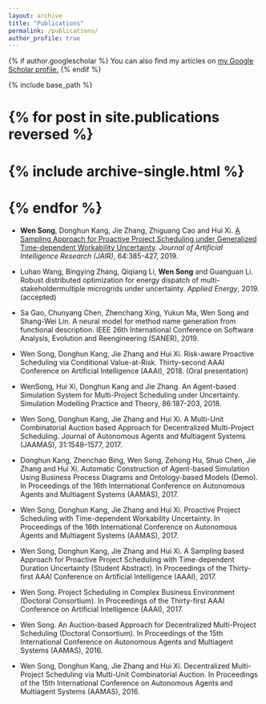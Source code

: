 ```yaml
---
layout: archive
title: "Publications"
permalink: /publications/
author_profile: true
---
```


{% if author.googlescholar %}
  You can also find my articles on <u><a href="{{author.googlescholar}}">my Google Scholar profile</a>.</u>
{% endif %}

{% include base_path %}

# {% for post in site.publications reversed %}
#  {% include archive-single.html %}
# {% endfor %}

* **Wen Song**, Donghun Kang, Jie Zhang, Zhiguang Cao and Hui Xi.  [A Sampling Approach for Proactive Project Scheduling under Generalized Time-dependent Workability Uncertainty](https://www.jair.org/index.php/jair/article/view/11369/26476). *Journal of Artificial Intelligence Research (JAIR)*, 64:385-427, 2019.

* Luhao Wang, Bingying Zhang, Qiqiang Li, **Wen Song** and Guanguan Li. Robust distributed optimization for energy dispatch of multi-stakeholdermultiple microgrids under uncertainty. *Applied Energy*, 2019. (accepted)

* Sa Gao, Chunyang Chen, Zhenchang Xing, Yukun Ma, Wen Song and Shang-Wei Lin. A neural model for method name generation from functional description. IEEE 26th International Conference on Software Analysis, Evolution and Reengineering (SANER), 2019.
* Wen Song, Donghun Kang, Jie Zhang and Hui Xi. Risk-aware Proactive Scheduling via Conditional Value-at-Risk. Thirty-second AAAI Conference on Artificial Intelligence (AAAI), 2018. (Oral presentation)

* WenSong, Hui Xi, Donghun Kang and Jie Zhang. An Agent-based Simulation System for Multi-Project Scheduling under Uncertainty. Simulation Modelling Practice and Theory, 86:187-203, 2018. 

* Wen Song, Donghun Kang, Jie Zhang and Hui Xi. A Multi-Unit Combinatorial Auction based Approach for Decentralized Multi-Project Scheduling. Journal of Autonomous Agents and Multiagent Systems (JAAMAS), 31:1548–1577, 2017.

* Donghun Kang, Zhenchao Bing, Wen Song, Zehong Hu, Shuo Chen, Jie Zhang and Hui Xi. Automatic Construction of Agent-based Simulation Using Business Process Diagrams and Ontology-based Models (Demo). In Proceedings of the 16th International Conference on Autonomous Agents and Multiagent Systems (AAMAS), 2017.

* Wen Song, Donghun Kang, Jie Zhang and Hui Xi. Proactive Project Scheduling with Time-dependent Workability Uncertainty. In Proceedings of the 16th International Conference on Autonomous Agents and Multiagent Systems (AAMAS), 2017.

* Wen Song, Donghun Kang, Jie Zhang and Hui Xi. A Sampling based Approach for Proactive Project Scheduling with Time-dependent Duration Uncertainty (Student Abstract). In Proceedings of the Thirty-first AAAI Conference on Artificial Intelligence (AAAI), 2017.

* Wen Song. Project Scheduling in Complex Business Environment (Doctoral Consortium). In Proceedings of the Thirty-first AAAI Conference on Artificial Intelligence (AAAI), 2017.

* Wen Song. An Auction-based Approach for Decentralized Multi-Project Scheduling (Doctoral Consortium). In Proceedings of the 15th International Conference on Autonomous Agents and Multiagent Systems (AAMAS), 2016.

* Wen Song, Donghun Kang, Jie Zhang and Hui Xi. Decentralized Multi-Project Scheduling via Multi-Unit Combinatorial Auction. In Proceedings of the 15th International Conference on Autonomous Agents and Multiagent Systems (AAMAS), 2016. 
